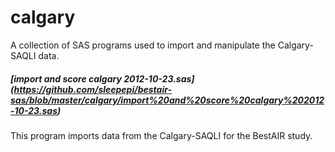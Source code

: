 calgary
======
A collection of SAS programs used to import and manipulate the Calgary-SAQLI data.

##### [import and score calgary 2012-10-23.sas] (https://github.com/sleepepi/bestair-sas/blob/master/calgary/import%20and%20score%20calgary%202012-10-23.sas) <br />
This program imports data from the Calgary-SAQLI for the BestAIR study.
